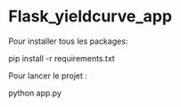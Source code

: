 # Flask_yieldcurve_app

Pour installer tous les packages:

pip install -r requirements.txt

Pour lancer le projet :

python app.py
